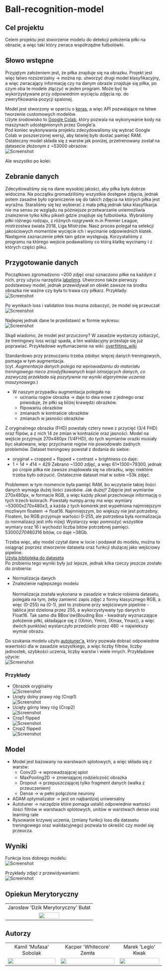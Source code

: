 # Ball-recognition-model

## Cel projektu
Celem projektu jest stworzenie modelu do detekcji położenia piłki na obrazie, a więc taki który zwraca współrzędne futbolówki. 

## Słowo wstępne
Przyjętym założeniem jest, że piłka znajduje się na obrazku.
Projekt jest więc łatwo rozszerzalny -> można np. utworzyć drugi model klasyfikacyjny, a więc zwracający informację czy na danym obrazie znajduje się piłka, po czym oba te modele złączyć w jeden program. Może być to wykorzystywane przy odpowiednim wycięciu zdjęcia np. do zweryfikowania pozycji spalonej.

Model jest stworzony w oparciu o [keras](https://keras.io/), a więc API pozwalające na łatwe tworzenie customowych modelów.<br/>
Użyte środowisko to [Google Colab](https://research.google.com/colaboratory/), który pozwala na wykonywanie kody na maszynach udostępnionych przez Google'a.<br/>
Pod koniec wykonywania projektu zdecydowalismy się wybrać Google Colab w poszserzonej wersji, aby łatwiej było dostać pamięć RAM.<br/>
Ostateczny model składa się z warstw jak poniżej, przetrenowany został na datasecie złożonym z ~53000 obrazów:<br/>
![Screenshot](zdj/final_model.jpeg)

Ale wszystko po kolei:

## Zebranie danych

Zdecydowaliśmy się na dane wysokiej jakości, aby piłka była dobrze widoczna. Na początku gromadziliśmy wszystkie dostępne zdjęcia, jednak potem zasadne było ograniczenie się do takich zdjęcia na których piłka jest wyraźna. Staraliśmy się tez wybierać z mała piłką jednak taka klasyfikacja nie ma sensu ze wzglądu na późniejsze przetwarzanie uniemożliwia znalezienie tylko kilku pikseli gdzie znajduje się futbolówka. Wybraliśmy piłki różnego rodzaju, z różnych rozgrywek m.in Premier League, mistrzostwa świata 2018, Liga Mistrzów. Nasz proces polegał na selekcji jakościowych momentów wycięcie ich i wycinanie odpowiednich klatek. Następnie zaznaczenie piłek tam gdzie występują. Korzystaliśmy z programu na którego wejście podawaliśmy co którą klatkę wycinamy i z których części pliku.

## Przygotowanie danych

Początkowo zgromadzono ~200 zdjęć oraz oznaczono piłke na każdym z nich, przy użyciu narzędzia [labelimg](https://github.com/tzutalin/labelImg).
Utworzono także pierwszy podstawowy model, jednak przewidywał on obiekt zawsze na środku obrazka nie ważne czy była to trawa czy piłkarz.
Przykłady:<br/>
![Screenshot](zdj/bad_predictions.jpeg)

Po wynikach loss i validation loss mozna zobaczyć, że model się przeuczał:<br/>
![Screenshot](zdj/overfitted.jpeg)

Najlepiej jednak dane te przedstawić w formie wykresu:<br/>
![Screenshot](zdj/overfitted_chart.jpeg)

Skąd wiadomo, że model jest przuczony?
W zasadzie wystarczy zobaczyć, że treningowy loss wciąż spada, a ten walidacyjny przestaje się już poprawiać.
Przykładowe wytłumaczenie na wiki:
[overfitting_wiki](https://en.wikipedia.org/wiki/Overfitting#Machine_learning)

Standardowo przy przeuczaniu trzeba zdobyc więcej danych treningowych, pomaga w tym augmentacja.<br/>
(cyt. *Augmentacja danych polega na wprowadzeniu do materiału treningowego nieco zmodyfikowanych kopii istniejących danych, co zazwyczaj przekłada się pozytywnie na wyniki algorytmów uczenia maszynowego.*)

- W naszym przypadku augmentacja polegała na:
  - ucinaniu rogów obrazka -> daje to dwa nowe z jednego oraz powoduje, że piłki są bliżej krawędzi obrazków.
  - flipowaniu obrazków
  - zmianach w kontraście obrazków
  - zmianach w jasności obrazków

Z oryginalnego obrazka (FHD) powstały cztery nowe z przycięć (3/4 FHD) oraz flipów, a z nich 14 ze zmian w kontraście oraz jasności.
Model na wejście przyjmuje 270x480px (1/4FHD), do tych wymiarów orazki musiały byc skalowane, więc przycinanie rogów nie powodowało żadnych problemów.
Dataset treningowy powstał z dodania do siebie:
- oryginał + cropped + flipped + contrast + brightness
co daje:
- 1 + 1*4 + 4*14 = 429
Zebrano ~1300 zdjęć, a więc 61*1300=79300, jednak po cropie piłka nie zawsze znajdowała się na obrazku, więc niektóre trzeba było odrzucić.
Ostatecznie dataset miał w sobie ~53k zdjęć.

Problemem w tym momencie była pamięć RAM, bo wczytanie takiej ilości danych wymaga dużej ilości zasobów.
Jak dużej?
Zdjęcie jest wymiarów 270x480px, w formacie RGB, a więc każdy piksel przechowuje informację o tych trzech kolorach.
Powstały numpy.array ma więc wymiary ~53000x270x480x3, a każda z tych komórek jest wypełniona najmniejszym mozliwym floatem -> float16.
Najmniejszym, bo większy nie jest potrzebny.
Floatem, bo RGB przyjmuje wartości 0-255, ale potrzebna była normalizacja (o normalizacji jest info niżej)
Wystarczy więc pomnożyć wszystkie wymiary oraz 16 i wychodzi liczba bitów potrzebnej pamięci.
53000*270*480*3*16 bitów, co daje ~38Gb.

Trzeba więc, aby model czytał dane w locie i podawał do modelu, można to osiągnąć poprzez stworzenie dataseta oraz funkcji służącej jako wejściowy pipeline.<br/>
[Użyta biblioteka do dataseta](https://www.tensorflow.org/datasets/api_docs/python/tfds)<br/>
Po zrobieniu tego wyniki były już lepsze, jednak kilka rzeczy jeszcze zostało do zrobienia:
  - Normalizacja danych
  - Znalezienie najlepszego modelu<br/><br/>
Normalizacja została wykonana w zasadzie w trakcie robienia datasetu, polegała na tym, żeby zamienić zapis zdjęć z formy klasycznego RGB, a więc (0-255) na (0-1), jest to zrobione przy wejściowym pipelinie - tablica jest dzielona przez 255, a wykorzystywany typ danych to Float16.
Tak samo dla BBox'ów(Bouding Box - kwadraty wyznaczające położenie piłki, składające się z ((Xmin, Ymin), (Xmax, Ymax)), a więc dwóch punktów) wystarczyło przedzielic przez 480 -> najwiekszy wymiar obrazu.

Do szukania modelu użyto [autotuner'a](https://www.tensorflow.org/tutorials/keras/keras_tuner), który pozwala dobrać odpowiednie wawrtości dla w zasadzie wszystkiego, a więc liczby filtrów, liczby jednostek, szybkości uczenia, liczby warstw i wiele innych.
Przykładowe użycie:<br/>
![Screenshot](zdj/autotuner.jpeg)

### Przykłady

  - Obrazek oryginalny<br/>
  ![Screenshot](zdj/original.jpeg)
  - Ucięty dolny prawy róg (Crop1)<br/>
  ![Screenshot](zdj/crop1.jpeg)
  - Ucięty górny lewy róg (Crop2)<br/>
  ![Screenshot](zdj/crop2.jpeg)
  - Crop1 flipped<br/>
  ![Screenshot](zdj/crop1_flipped.jpeg)
  - Crop2 flipped<br/>
  ![Screenshot](zdj/crop2_flipped.jpeg)

## Model

- Model jest bazowany na warstwach splotowych, a więc składa się z warstw:
  - Conv2D -> wprowadzającej splot
  - MaxPooling2D -> zmieniającej rodzielczość obrazka
  - Dropout -> przepuszczającej tylko fragment danych (walka z przeuczeniem)
  - Dense -> w pełni połączone neurony
- ADAM optymalizator -> jest on najbardziej uniwersalny
- Autotuner -> narzędzie które pomaga ustalić odpowiednie wartości ilości filtrów w warstwach splotowych, unitów w warstwach dense oraz learning rate
- Rysowanie krzywej uczenia, (zmiany funkcji loss dla datasetu treningowego oraz walidacyjnego) pozwala to określić czy model się przeucza.

## Wyniki

Funkcja loss dobrego modelu:<br/>
![Screenshot](zdj/loss_function.jpeg)

Przykłady zdjęć z przewidywaniami:<br/>
![Screenshot](zdj/examples.png)


## Opiekun Merytoryczny
<table align="center">
  <tr align="center">
    <td>Jarosław 'Dzik Merytoryczny' Bułat</td>
  </tr>
  <tr align="center">
    <td><img src="zdj/JB.jpeg" width=50%></td>
  </tr>
</table>


## Autorzy

<table>
  <tr align="center">
    <td>Kamil 'Mufasa' Sobolak</td>
    <td>Kacper 'Whitecore' Zemła</td>
    <td>Marek 'Legio' Kwak</td>
  </tr>
  <tr align="center">
    <td><img src="zdj/KS.jpg" width=100%></td>
    <td><img src="zdj/KZ.jpeg" width=100%></td>
    <td><img src="zdj/MK.jpeg" width=100%></td>
  </tr>
</table>

